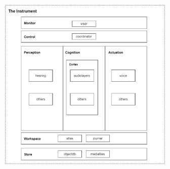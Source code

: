 
![The Instrument Block Diagram](https://github.com/jimomulloy/instrument/blob/main/images/instrumentblocks.drawio.png)
